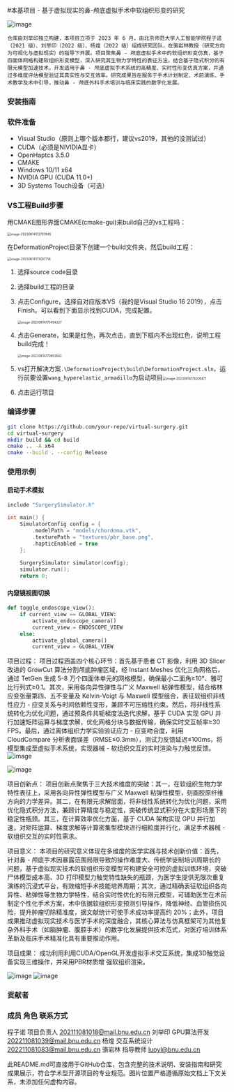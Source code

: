 #本基项目 - 基于虚拟现实的鼻-颅底虚拟手术中软组织形变的研究  

![image](https://github.com/user-attachments/assets/aeb4a8ac-4b33-4f10-9891-03d7affccf2a)  


    仓库由刘举印独立构建，本项目立项于 2023 年 6 月，由北京师范大学人工智能学院程子诺（2021 级）、刘举印（2022 级）、杨煌（2022 级）组成研究团队，在骆岩林教授（研究方向为可视化与虚拟现实）的指导下开展。项目聚焦鼻 - 颅底虚拟手术中的软组织形变仿真，基于四面体网格构建软组织形变模型，深入研究其生物力学特性的表征方法，结合基于隐式积分的有限元模型加速技术，开发适用于鼻 - 颅底虚拟手术系统的高精度、实时性形变仿真方案，并通过多维度评估模型验证其真实性与交互效率。研究成果旨在服务于手术计划制定、术前演练、手术教学及术中引导，推动鼻 - 颅底外科手术培训与临床实践的数字化发展。

### 安装指南

### 软件准备
- Visual Studio（原则上哪个版本都行，建议vs2019，其他的没测试过）
- CUDA（必须是NIVIDIA显卡）
- OpenHaptcs 3.5.0
- CMAKE
- Windows 10/11 x64
- NVIDIA GPU (CUDA 11.0+)
- 3D Systems Touch设备（可选）
### VS工程Build步骤

用CMAKE图形界面CMAKE(cmake-gui)来build自己的vs工程吗：

<img src="https://gitee.com/mostig/csdn-image/raw/master/data/image-20230614172757845.png" alt="image-20230614172757845" style="zoom:50%;" />

在DeformationProject目录下创建一个build文件夹，然后build工程：

<img src="https://gitee.com/mostig/csdn-image/raw/master/data/image-20230614173007714.png" alt="image-20230614173007714" style="zoom: 50%;" />

1. 选择source code目录

2. 选择build工程的目录

3. 点击Configure，选择自对应版本VS（我的是Visual Studio 16 2019），点击Finish。可以看到下面显示找到CUDA，完成配置。

   <img src="https://gitee.com/mostig/csdn-image/raw/master/data/image-20230614173454227.png" alt="image-20230614173454227" style="zoom: 50%;" />

4. 点击Generate，如果是红色，再次点击，直到下框内不出现红色，说明工程build完成！

   <img src="https://gitee.com/mostig/csdn-image/raw/master/data/image-20230614173652642.png" alt="image-20230614173652642" style="zoom:50%;" />

 5. vs打开解决方案`.\DeformationProject\build\DeformationProject.sln`，运行前要设置`wang_hyperelastic_armadillo`为启动项目<img src="https://gitee.com/mostig/csdn-image/raw/master/data/image-20230614174209471.png" alt="image-20230614174209471" style="zoom:50%;" />

 6. 点击运行项目


### 编译步骤

```bash
git clone https://github.com/your-repo/virtual-surgery.git
cd virtual-surgery
mkdir build && cd build
cmake .. -A x64
cmake --build . --config Release
```
### 使用示例
#### 启动手术模拟

```cpp
include "SurgerySimulator.h"

int main() {
    SimulatorConfig config = {
        .modelPath = "models/chordoma.vtk",
        .texturePath = "textures/pbr_base.png",
        .hapticEnabled = true
    };
    
    SurgerySimulator simulator(config);
    simulator.run();
    return 0;
```
#### 内窥镜视图切换

```python
def toggle_endoscope_view():
    if current_view == GLOBAL_VIEW:
        activate_endoscope_camera()
        current_view = ENDOSCOPE_VIEW
    else:
        activate_global_camera()
        current_view = GLOBAL_VIEW
```

项目过程：
  项目过程涵盖四个核心环节：首先基于患者 CT 影像，利用 3D Slicer 改进的 GrowCut 算法分割颅底肿瘤区域，经 Instant Meshes 优化三角网格后，通过 TetGen 生成 5-8 万个四面体单元的网格模型，确保最小二面角≥10°、雅可比行列式≥0.1。其次，采用各向异性弹性与广义 Maxwell 粘弹性模型，结合格林应变张量第四、五不变量及 Kelvin-Voigt 与 Maxwell 模型组合，表征软组织非线性应力 - 应变关系与时间依赖性变形，兼顾不可压缩性约束。然后，将非线性系统转化为优化问题，通过预条件共轭梯度法迭代求解，基于 CUDA 实现 GPU 并行加速矩阵运算与梯度求解，优化网格分块与数据传输，确保实时交互帧率≥30 FPS。最后，通过离体组织力学实验验证应力 - 应变吻合度，利用 CloudCompare 分析表面误差（RMSE≤0.3mm），测试力反馈延迟≤100ms，将模型集成至虚拟手术系统，实现器械 - 软组织交互的实时渲染与力触觉反馈。
![image](https://github.com/user-attachments/assets/2bf9f8b6-57ae-4541-8e3d-c031c6308c4e)

![image](https://github.com/user-attachments/assets/456bc49c-2377-41f4-a6b8-1cade8415b46)

项目创新点：
  项目创新点聚焦于三大技术维度的突破：其一，在软组织生物力学特性表征上，采用各向异性弹性模型与广义 Maxwell 粘弹性模型，刻画胶原纤维方向的力学差异。其二，在有限元求解层面，将非线性系统转化为优化问题，采用优化隐式积分方法，兼顾计算精度与稳定性，突破传统显式积分在大变形场景下的稳定性瓶颈。其三，在计算效率优化方面，基于 CUDA 架构实现 GPU 并行加速，对矩阵运算、梯度求解等计算密集型模块进行细粒度并行化，满足手术器械 - 软组织交互的实时性需求。

项目意义：
  本项目的研究意义体现在多维度的医学实践与技术创新价值：首先，针对鼻 - 颅底手术因暴露范围局限导致的操作难度大、传统学徒制培训周期长的问题，基于虚拟现实技术的软组织形变模型可构建安全可控的虚拟训练环境，突破尸体模型成本高、3D 打印模型力触觉特性缺失的瓶颈，为医学生提供无限次重复演练的沉浸式平台，有效缩短手术技能培养周期；其次，通过精确表征软组织各向异性、粘弹性等生物力学特性，结合实时性优化的有限元模型，可辅助医生在术前制定个性化手术方案，术中依据软组织形变预测引导操作，降低神经、血管损伤风险，提升肿瘤切除精准度，据文献统计可使手术成功率提高约 20%；此外，项目成果推动虚拟现实技术与医学手术的深度融合，其核心算法与仿真框架可为其他复杂外科手术（如脑肿瘤、腹腔手术）的数字化发展提供技术范式，对医疗培训体系革新及临床手术精准化具有重要推动作用。


项目成果：
成功利用利用CUDA/OpenGL开发虚拟手术交互系统，集成3D触觉设备实现三维操作，并采用PBR材质增 
强软组织渲染。

![image](https://github.com/user-attachments/assets/053ae4f8-75e1-41f0-a9e6-6d3771f7c694)
![image](https://github.com/user-attachments/assets/05411f98-7308-4309-b401-6eff6b134ac0)


### 贡献者
### 成员 角色 联系方式

程子诺 项目负责人 202111081018@mail.bnu.edu.cn
刘举印 GPU算法开发 202211081039@mail.bnu.edu.cn
杨煌 交互系统设计 202211081083@mail.bnu.edu.cn
骆岩林 指导教师 luoyl@bnu.edu.cn

此README.md可直接用于GitHub仓库，包含完整的技术说明、安装指南和研究成果展示，符合学术型开源项目的专业规范。图片位置严格遵循原始文档上下文关系，未添加任何虚构内容。
